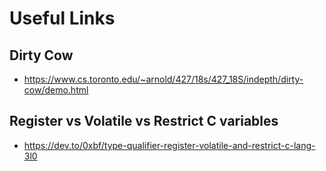 # Useful Links

## Dirty Cow
- https://www.cs.toronto.edu/~arnold/427/18s/427_18S/indepth/dirty-cow/demo.html

## Register vs Volatile vs Restrict C variables
- https://dev.to/0xbf/type-qualifier-register-volatile-and-restrict-c-lang-3l0